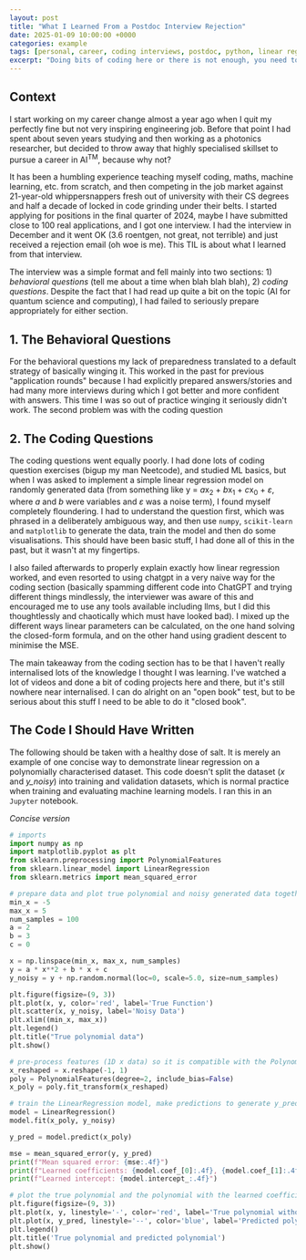 ```yaml
---
layout: post
title: "What I Learned From a Postdoc Interview Rejection"
date: 2025-01-09 10:00:00 +0000
categories: example
tags: [personal, career, coding interviews, postdoc, python, linear regression]
excerpt: "Doing bits of coding here or there is not enough, you need to lock in and have the fundamentals at your fingertips."
---
```


## Context

I start working on my career change almost a year ago when I quit my perfectly fine but not very inspiring engineering job. Before that point I had spent about seven years studying and then working as a photonics researcher, but decided to throw away that highly specialised skillset to pursue a career in AI<sup>TM</sup>, because why not?

It has been a humbling experience teaching myself coding, maths, machine learning, etc. from scratch, and then competing in the job market against 21-year-old whippersnappers fresh out of university with their CS degrees and half a decade of locked in code grinding under their belts. I started applying for positions in the final quarter of 2024, maybe I have submitted close to 100 real applications, and I got one interview. I had the interview in December and it went OK (3.6 roentgen, not great, not terrible) and just received a rejection email (oh woe is me). This TIL is about what I learned from that interview.

The interview was a simple format and fell mainly into two sections: 1) _behavioral questions_ (tell me about a time when blah blah blah), 2) _coding questions_. Despite the fact that I had read up quite a bit on the topic (AI for quantum science and computing), I had failed to seriously prepare appropriately for either section.

## 1. The Behavioral Questions

For the behavioral questions my lack of preparedness translated to a default strategy of basically winging it. This worked in the past for previous "application rounds" because I had explicitly prepared answers/stories and had many more interviews during which I got better and more confident with answers. This time I was so out of practice winging it seriously didn't work. The second problem was with the coding question

## 2. The Coding Questions

The coding questions went equally poorly. I had done lots of coding question exercises (bigup my man Neetcode), and studied ML basics, but when I was asked to implement a simple linear regression model on randomly generated data (from something like y = *a*x<sub>2</sub> + *b*x<sub>1</sub> + *c*x<sub>0</sub> + _ε_, where _a_ and _b_ were variables and _ε_ was a noise term), I found myself completely floundering. I had to understand the question first, which was phrased in a deliberately ambiguous way, and then use `numpy`, `scikit-learn` and `matplotlib` to generate the data, train the model and then do some visualisations. This should have been basic stuff, I had done all of this in the past, but it wasn't at my fingertips.

I also failed afterwards to properly explain exactly how linear regression worked, and even resorted to using chatgpt in a very naive way for the coding section (basically spamming different code into ChatGPT and trying different things mindlessly, the interviewer was aware of this and encouraged me to use any tools available including llms, but I did this thoughtlessly and chaotically which must have looked bad). I mixed up the different ways linear parameters can be calculated, on the one hand solving the closed-form formula, and on the other hand using gradient descent to minimise the MSE.

The main takeaway from the coding section has to be that I haven't really internalised lots of the knowledge I thought I was learning. I've watched a lot of videos and done a bit of coding projects here and there, but it's still nowhere near internalised. I can do alright on an "open book" test, but to be serious about this stuff I need to be able to do it "closed book".

## The Code I Should Have Written

The following should be taken with a healthy dose of salt. It is merely an example of one concise way to demonstrate linear regression on a polynomially characterised dataset. This code doesn't split the dataset (_x_ and _y_noisy_) into training and validation datasets, which is normal practice when training and evaluating machine learning models. I ran this in an `Jupyter` notebook.

_Concise version_

```python
# imports
import numpy as np
import matplotlib.pyplot as plt
from sklearn.preprocessing import PolynomialFeatures
from sklearn.linear_model import LinearRegression
from sklearn.metrics import mean_squared_error

# prepare data and plot true polynomial and noisy generated data together
min_x = -5
max_x = 5
num_samples = 100
a = 2
b = 3
c = 0

x = np.linspace(min_x, max_x, num_samples)
y = a * x**2 + b * x + c
y_noisy = y + np.random.normal(loc=0, scale=5.0, size=num_samples)

plt.figure(figsize=(9, 3))
plt.plot(x, y, color='red', label='True Function')
plt.scatter(x, y_noisy, label='Noisy Data')
plt.xlim((min_x, max_x))
plt.legend()
plt.title("True polynomial data")
plt.show()

# pre-process features (1D x data) so it is compatible with the PolynomialFeatures and LinearRegression classes that expect input data in a 2D format, where each row represents a sample and each column represents a feature or its transformation
x_reshaped = x.reshape(-1, 1)
poly = PolynomialFeatures(degree=2, include_bias=False)
x_poly = poly.fit_transform(x_reshaped)

# train the LinearRegression model, make predictions to generate y_pred, and print the mse, learned polynomial coefficients and learned intercept
model = LinearRegression()
model.fit(x_poly, y_noisy)

y_pred = model.predict(x_poly)

mse = mean_squared_error(y, y_pred)
print(f"Mean squared error: {mse:.4f}")
print(f"Learned coefficients: {model.coef_[0]:.4f}, {model.coef_[1]:.4f}")
print(f"Learned intercept: {model.intercept_:.4f}")

# plot the true polynomial and the polynomial with the learned coefficients and intercept on the same graph to visually compare the quality of the model
plt.figure(figsize=(9, 3))
plt.plot(x, y, linestyle='-', color='red', label='True polynomial without noise')
plt.plot(x, y_pred, linestyle='--', color='blue', label='Predicted polynomial')
plt.legend()
plt.title('True polynomial and predicted polynomial')
plt.show()
```
